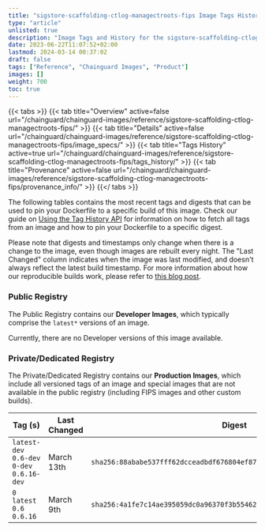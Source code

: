 ```yaml
---
title: "sigstore-scaffolding-ctlog-managectroots-fips Image Tags History"
type: "article"
unlisted: true
description: "Image Tags and History for the sigstore-scaffolding-ctlog-managectroots-fips Chainguard Image"
date: 2023-06-22T11:07:52+02:00
lastmod: 2024-03-14 00:37:02
draft: false
tags: ["Reference", "Chainguard Images", "Product"]
images: []
weight: 700
toc: true
---
```


{{< tabs >}}
{{< tab title="Overview" active=false url="/chainguard/chainguard-images/reference/sigstore-scaffolding-ctlog-managectroots-fips/" >}}
{{< tab title="Details" active=false url="/chainguard/chainguard-images/reference/sigstore-scaffolding-ctlog-managectroots-fips/image_specs/" >}}
{{< tab title="Tags History" active=true url="/chainguard/chainguard-images/reference/sigstore-scaffolding-ctlog-managectroots-fips/tags_history/" >}}
{{< tab title="Provenance" active=false url="/chainguard/chainguard-images/reference/sigstore-scaffolding-ctlog-managectroots-fips/provenance_info/" >}}
{{</ tabs >}}

The following tables contains the most recent tags and digests that can be used to pin your Dockerfile to a specific build of this image. Check our guide on [Using the Tag History API](/chainguard/chainguard-images/using-the-tag-history-api/) for information on how to fetch all tags from an image and how to pin your Dockerfile to a specific digest.

Please note that digests and timestamps only change when there is a change to the image, even though images are rebuilt every night. The "Last Changed" column indicates when the image was last modified, and doesn't always reflect the latest build timestamp. For more information about how our reproducible builds work, please refer to [this blog post](https://www.chainguard.dev/unchained/reproducing-chainguards-reproducible-image-builds).

### Public Registry
The Public Registry contains our **Developer Images**, which typically comprise the `latest*` versions of an image.

Currently, there are no Developer versions of this image available.

### Private/Dedicated Registry
The Private/Dedicated Registry contains our **Production Images**, which include all versioned tags of an image and special images that are not available in the public registry (including FIPS images and other custom builds).

| Tag (s)                                      | Last Changed | Digest                                                                    |
|----------------------------------------------|--------------|---------------------------------------------------------------------------|
|  `latest-dev` `0.6-dev` `0-dev` `0.6.16-dev` | March 13th   | `sha256:88ababe537fff62dcceadbdf676804ef87fb1df5a1c4b477060b55033c2ec21c` |
|  `0` `latest` `0.6` `0.6.16`                 | March 9th    | `sha256:4a1fe7c14ae395059dc0a96370f3b5546299354e1c1ca066ad612aa769cf3895` |

